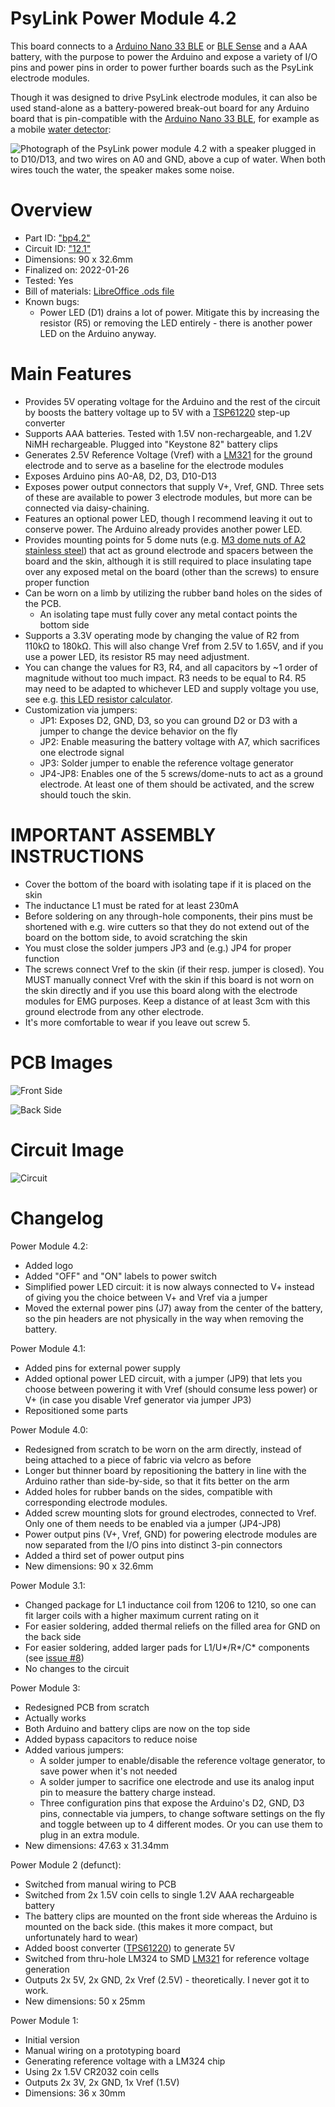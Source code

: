 # PsyLink Power Module 4.2

This board connects to a [Arduino Nano 33 BLE](https://docs.arduino.cc/hardware/nano-33-ble) or [BLE Sense](https://docs.arduino.cc/hardware/nano-33-ble-sense) and a AAA battery, with the purpose to power the Arduino and expose a variety of I/O pins and power pins in order to power further boards such as the PsyLink electrode modules.

Though it was designed to drive PsyLink electrode modules, it can also be used stand-alone as a battery-powered break-out board for any Arduino board that is pin-compatible with the [Arduino Nano 33 BLE](https://docs.arduino.cc/hardware/nano-33-ble), for example as a mobile [water detector](https://psylink.me/blog/retro2022/#psylink-as-a-break-out-board):

![Photograph of the PsyLink power module 4.2 with a speaker plugged in to D10/D13, and two wires on A0 and GND, above a cup of water. When both wires touch the water, the speaker makes some noise.](https://psylink.me/img/blog/2023-02-03_waterdetector.jpg)

# Overview

- Part ID: ["bp4.2"](https://psylink.me/bp4.2/)
- Circuit ID: ["12.1"](https://psylink.me/c12.1/)
- Dimensions: 90 x 32.6mm
- Finalized on: 2022-01-26
- Tested: Yes
- Bill of materials: [LibreOffice .ods file](https://psylink.me/tables/bom_p10.ods)
- Known bugs:
    - Power LED (D1) drains a lot of power. Mitigate this by increasing the resistor (R5) or removing the LED entirely - there is another power LED on the Arduino anyway.

# Main Features

- Provides 5V operating voltage for the Arduino and the rest of the circuit by boosts the battery voltage up to 5V with a [TSP61220](https://www.ti.com/product/de-de/TPS61220) step-up converter
- Supports AAA batteries. Tested with 1.5V non-rechargeable, and 1.2V NiMH rechargeable. Plugged into "Keystone 82" battery clips
- Generates 2.5V Reference Voltage (Vref) with a [LM321](https://www.ti.com/product/LM321) for the ground electrode and to serve as a baseline for the electrode modules
- Exposes Arduino pins A0-A8, D2, D3, D10-D13
- Exposes power output connectors that supply V+, Vref, GND. Three sets of these are available to power 3 electrode modules, but more can be connected via daisy-chaining.
- Features an optional power LED, though I recommend leaving it out to conserve power. The Arduino already provides another power LED.
- Provides mounting points for 5 dome nuts (e.g. [M3 dome nuts of A2 stainless steel](https://www.schraubenking.at/M3-Hutmutter-DIN1587-Edelstahl-A2-P002263)) that act as ground electrode and spacers between the board and the skin, although it is still required to place insulating tape over any exposed metal on the board (other than the screws) to ensure proper function
- Can be worn on a limb by utilizing the rubber band holes on the sides of the PCB.
    -  An isolating tape must fully cover any metal contact points the bottom side
- Supports a 3.3V operating mode by changing the value of R2 from 110kΩ to 180kΩ. This will also change Vref from 2.5V to 1.65V, and if you use a power LED, its resistor R5 may need adjustment.
- You can change the values for R3, R4, and all capacitors by ~1 order of magnitude without too much impact. R3 needs to be equal to R4. R5 may need to be adapted to whichever LED and supply voltage you use, see e.g. [this LED resistor calculator](https://www.allaboutcircuits.com/tools/led-resistor-calculator/).
- Customization via jumpers:
    - JP1: Exposes D2, GND, D3, so you can ground D2 or D3 with a jumper to change the device behavior on the fly
    - JP2: Enable measuring the battery voltage with A7, which sacrifices one electrode signal
    - JP3: Solder jumper to enable the reference voltage generator
    - JP4-JP8: Enables one of the 5 screws/dome-nuts to act as a ground electrode. At least one of them should be activated, and the screw should touch the skin.

# IMPORTANT ASSEMBLY INSTRUCTIONS

- Cover the bottom of the board with isolating tape if it is placed on the skin
- The inductance L1 must be rated for at least 230mA
- Before soldering on any through-hole components, their pins must be shortened with e.g. wire cutters so that they do not extend out of the board on the bottom side, to avoid scratching the skin
- You must close the solder jumpers JP3 and (e.g.) JP4 for proper function
- The screws connect Vref to the skin (if their resp. jumper is closed). You MUST manually connect Vref with the skin if this board is not worn on the skin directly and if you use this board along with the electrode modules for EMG purposes. Keep a distance of at least 3cm with this ground electrode from any other electrode.
- It's more comfortable to wear if you leave out screw 5.

# PCB Images

![Front Side](https://psylink.me/img/boards/bp4.2.png)

![Back Side](https://psylink.me/img/boards/bp4.2_back.png)

# Circuit Image

![Circuit](https://psylink.me/img/circuits/c12.1.png)

# Changelog

Power Module 4.2:

- Added logo
- Added "OFF" and "ON" labels to power switch
- Simplified power LED circuit: it is now always connected to V+ instead of giving you the choice between V+ and Vref via a jumper
- Moved the external power pins (J7) away from the center of the battery, so the pin headers are not physically in the way when removing the battery.

Power Module 4.1:

- Added pins for external power supply
- Added optional power LED circuit, with a jumper (JP9) that lets you choose between powering it with Vref (should consume less power) or V+ (in case you disable Vref generator via jumper JP3)
- Repositioned some parts

Power Module 4.0:

- Redesigned from scratch to be worn on the arm directly, instead of being attached to a piece of fabric via velcro as before
- Longer but thinner board by repositioning the battery in line with the Arduino rather than side-by-side, so that it fits better on the arm
- Added holes for rubber bands on the sides, compatible with corresponding electrode modules.
- Added screw mounting slots for ground electrodes, connected to Vref. Only one of them needs to be enabled via a jumper (JP4-JP8)
- Power output pins (V+, Vref, GND) for powering electrode modules are now separated from the I/O pins into distinct 3-pin connectors
- Added a third set of power output pins
- New dimensions: 90 x 32.6mm

Power Module 3.1:

- Changed package for L1 inductance coil from 1206 to 1210, so one can fit larger coils with a higher maximum current rating on it
- For easier soldering, added thermal reliefs on the filled area for GND on the back side
- For easier soldering, added larger pads for L1/U*/R*/C* components (see [issue #8](https://codeberg.org/psylink/psylink/issues/8))
- No changes to the circuit

Power Module 3:

- Redesigned PCB from scratch
- Actually works
- Both Arduino and battery clips are now on the top side
- Added bypass capacitors to reduce noise
- Added various jumpers:
    - A solder jumper to enable/disable the reference voltage generator, to save power when it's not needed
    - A solder jumper to sacrifice one electrode and use its analog input pin to measure the battery charge instead.
    - Three configuration pins that expose the Arduino's D2, GND, D3 pins, connectable via jumpers, to change software settings on the fly and toggle between up to 4 different modes. Or you can use them to plug in an extra module.
- New dimensions: 47.63 x 31.34mm

Power Module 2 (defunct):

- Switched from manual wiring to PCB
- Switched from 2x 1.5V coin cells to single 1.2V AAA rechargeable battery
- The battery clips are mounted on the front side whereas the Arduino is mounted on the back side. (this makes it more compact, but unfortunately hard to wear)
- Added boost converter ([TPS61220](https://www.ti.com/product/de-de/TPS61220)) to generate 5V
- Switched from thru-hole LM324 to SMD [LM321](https://www.ti.com/product/LM321) for reference voltage generation
- Outputs 2x 5V, 2x GND, 2x Vref (2.5V) - theoretically. I never got it to work.
- New dimensions: 50 x 25mm

Power Module 1:

- Initial version
- Manual wiring on a prototyping board
- Generating reference voltage with a LM324 chip
- Using 2x 1.5V CR2032 coin cells
- Outputs 2x 3V, 2x GND, 1x Vref (1.5V)
- Dimensions: 36 x 30mm
